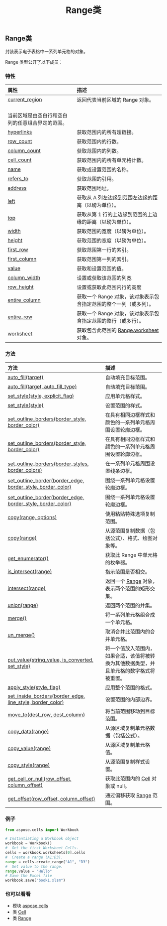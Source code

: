 ﻿---
title: Range类
second_title: Aspose.Cells for Python via .NET API 参考资料
description:
type: docs
weight: 1250
url: /zh/python-net/aspose.cells/range/
is_root: false
---
##  Range类
封装表示电子表格中一系列单元格的对象。



Range 类型公开了以下成员：

### 特性
|属性|描述|
| :- | :- |
| [current_region](/cells/zh/python-net/aspose.cells/range/current_region) |返回代表当前区域的 Range 对象。<br/>当前区域是由空白行和空白列的任意组合界定的范围。|
| [hyperlinks](/cells/zh/python-net/aspose.cells/range/hyperlinks) |获取范围内的所有超链接。|
| [row_count](/cells/zh/python-net/aspose.cells/range/row_count) |获取范围内的行数。|
| [column_count](/cells/zh/python-net/aspose.cells/range/column_count) |获取范围内的列数。|
| [cell_count](/cells/zh/python-net/aspose.cells/range/cell_count) |获取范围内的所有单元格计数。|
| [name](/cells/zh/python-net/aspose.cells/range/name) |获取或设置范围的名称。|
| [refers_to](/cells/zh/python-net/aspose.cells/range/refers_to) |获取范围的引用。|
| [address](/cells/zh/python-net/aspose.cells/range/address) |获取范围地址。|
| [left](/cells/zh/python-net/aspose.cells/range/left) |获取从 A 列左边缘到范围左边缘的距离（以磅为单位）。|
| [top](/cells/zh/python-net/aspose.cells/range/top) |获取从第 1 行的上边缘到范围的上边缘的距离（以磅为单位）。|
| [width](/cells/zh/python-net/aspose.cells/range/width) |获取范围的宽度（以磅为单位）。|
| [height](/cells/zh/python-net/aspose.cells/range/height) |获取范围的宽度（以磅为单位）。|
| [first_row](/cells/zh/python-net/aspose.cells/range/first_row) |获取范围第一行的索引。|
| [first_column](/cells/zh/python-net/aspose.cells/range/first_column) |获取范围第一列的索引。|
| [value](/cells/zh/python-net/aspose.cells/range/value) |获取和设置范围的值。|
| [column_width](/cells/zh/python-net/aspose.cells/range/column_width) |设置或获取该范围的列宽|
| [row_height](/cells/zh/python-net/aspose.cells/range/row_height) |设置或获取此范围内行的高度|
| [entire_column](/cells/zh/python-net/aspose.cells/range/entire_column) |获取一个 Range 对象，该对象表示包含指定范围的整个一列（或多列）。|
| [entire_row](/cells/zh/python-net/aspose.cells/range/entire_row) |获取一个 Range 对象，该对象表示包含指定范围的整行（或多行）。|
| [worksheet](/cells/zh/python-net/aspose.cells/range/worksheet) |获取包含此范围的 [Range.worksheet](/cells/zh/python-net/aspose.cells/range#worksheet) 对象。|


### 方法
|方法|描述|
| :- | :- |
| [auto_fill(target)](/cells/zh/python-net/aspose.cells/range/auto_fill/#Range) |自动填充目标范围。|
| [auto_fill(target, auto_fill_type)](/cells/zh/python-net/aspose.cells/range/auto_fill/#Range-AutoFillType) |自动填充目标范围。|
| [set_style(style, explicit_flag)](/cells/zh/python-net/aspose.cells/range/set_style/#Style-bool) |应用单元格样式。|
| [set_style(style)](/cells/zh/python-net/aspose.cells/range/set_style/#Style) |设置范围的样式。|
| [set_outline_borders(border_style, border_color)](/cells/zh/python-net/aspose.cells/range/set_outline_borders/#CellBorderType-CellsColor) |在具有相同边框样式和颜色的一系列单元格周围设置轮廓边框。|
| [set_outline_borders(border_style, border_color)](/cells/zh/python-net/aspose.cells/range/set_outline_borders/#CellBorderType-aspose.pydrawing.Color) |在具有相同边框样式和颜色的一系列单元格周围设置轮廓边框。|
| [set_outline_borders(border_styles, border_colors)](/cells/zh/python-net/aspose.cells/range/set_outline_borders/#list-aspose.pydrawing.Color[]) |在一系列单元格周围设置线条边框。|
| [set_outline_border(border_edge, border_style, border_color)](/cells/zh/python-net/aspose.cells/range/set_outline_border/#BorderType-CellBorderType-CellsColor) |围绕一系列单元格设置轮廓边框。|
| [set_outline_border(border_edge, border_style, border_color)](/cells/zh/python-net/aspose.cells/range/set_outline_border/#BorderType-CellBorderType-aspose.pydrawing.Color) |围绕一系列单元格设置轮廓边框。|
| [copy(range, options)](/cells/zh/python-net/aspose.cells/range/copy/#Range-PasteOptions) |使用粘贴特殊选项复制范围。|
| [copy(range)](/cells/zh/python-net/aspose.cells/range/copy/#Range) |从源范围复制数据（包括公式）、格式、绘图对象等。|
| [get_enumerator()](/cells/zh/python-net/aspose.cells/range/get_enumerator/#) |获取此 Range 中单元格的枚举器。|
| [is_intersect(range)](/cells/zh/python-net/aspose.cells/range/is_intersect/#Range) |指示范围是否相交。|
| [intersect(range)](/cells/zh/python-net/aspose.cells/range/intersect/#Range) |返回一个 [Range](/cells/zh/python-net/aspose.cells/range) 对象，表示两个范围的矩形交集。|
| [union(range)](/cells/zh/python-net/aspose.cells/range/union/#Range) |返回两个范围的并集。|
| [merge()](/cells/zh/python-net/aspose.cells/range/merge/#) |将一系列单元格组合成一个单元格。|
| [un_merge()](/cells/zh/python-net/aspose.cells/range/un_merge/#) |取消合并此范围内的合并单元格。|
| [put_value(string_value, is_converted, set_style)](/cells/zh/python-net/aspose.cells/range/put_value/#str-bool-bool) |将一个值放入范围内，如果合适，该值将被转换为其他数据类型，并且单元格的数字格式将被重置。|
| [apply_style(style, flag)](/cells/zh/python-net/aspose.cells/range/apply_style/#Style-StyleFlag) |应用整个范围的格式。|
| [set_inside_borders(border_edge, line_style, border_color)](/cells/zh/python-net/aspose.cells/range/set_inside_borders/#BorderType-CellBorderType-CellsColor) |设置范围的内部边界。|
| [move_to(dest_row, dest_column)](/cells/zh/python-net/aspose.cells/range/move_to/#int-int) |将当前范围移动到目标范围。|
| [copy_data(range)](/cells/zh/python-net/aspose.cells/range/copy_data/#Range) |从源区域复制单元格数据（包括公式）。|
| [copy_value(range)](/cells/zh/python-net/aspose.cells/range/copy_value/#Range) |从源区域复制单元格值。|
| [copy_style(range)](/cells/zh/python-net/aspose.cells/range/copy_style/#Range) |从源范围复制样式设置。|
| [get_cell_or_null(row_offset, column_offset)](/cells/zh/python-net/aspose.cells/range/get_cell_or_null/#int-int) |获取此范围内的 [Cell](/cells/zh/python-net/aspose.cells/cell) 对象或 null。|
| [get_offset(row_offset, column_offset)](/cells/zh/python-net/aspose.cells/range/get_offset/#int-int) |通过偏移获取 [Range](/cells/zh/python-net/aspose.cells/range) 范围。|



### 例子

```python
from aspose.cells import Workbook

# Instantiating a Workbook object
workbook = Workbook()
#  Get the first Worksheet Cells.
cells = workbook.worksheets[0].cells
#  Create a range (A1:D3).
range = cells.create_range("A1", "D3")
#  Set value to the range.
range.value = "Hello"
# Save the Excel file
workbook.save("book1.xlsm")

```

### 也可以看看
* 模块 [aspose.cells](..)
* 类 [Cell](/cells/zh/python-net/aspose.cells/cell)
* 类 [Range](/cells/zh/python-net/aspose.cells/range)
